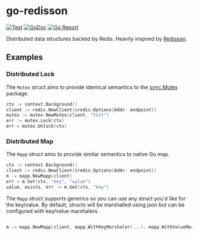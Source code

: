 # go-redisson

[![Test](https://github.com/sovietaced/go-redisson/actions/workflows/ci.yml/badge.svg)](https://github.com/sovietaced/go-redisson/actions/workflows/ci.yml)
[![GoDoc](https://godoc.org/github.com/sovietaced/go-redisson?status.png)](http://godoc.org/github.com/sovietaced/go-redisson)
[![Go Report](https://goreportcard.com/badge/github.com/sovietaced/go-redisson)](https://goreportcard.com/report/github.com/sovietaced/go-redisson)

 
Distributed data structures backed by Redis. Heavily inspired by [Redisson](https://github.com/redisson/redisson).

## Examples

### Distributed Lock

The `Mutex` struct aims to provide identical semantics to the [sync.Mutex](https://pkg.go.dev/sync#Mutex) package.

```go
ctx := context.Background()
client := redis.NewClient(&redis.Options{Addr: endpoint})
mutex := mutex.NewMutex(client, "test")
err := mutex.Lock(ctx)
err = mutex.Unlock(ctx)
```

### Distributed Map

The `Mapp` struct aims to provide similar semantics to native Go map.

```go
ctx := context.Background()
client := redis.NewClient(&redis.Options{Addr: endpoint})
m := mapp.NewMapp(client)
err = m.Set(ctx, "key", "value")
value, exists, err := m.Get(ctx, "key")
```

The `Mapp` struct supports generics so you can use any struct you'd like for the key/value. By default, structs will be
marshalled using json but can be configured with key/value marshalers. 

```go

m := mapp.NewMapp(client, mapp.WithKeyMarshaler(...), mapp.WithValueMarshaller(...))
```
